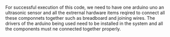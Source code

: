 For successful execution of this code, we need to have one arduino uno an ultrasonic sensor and all the extrernal hardware items reqired to connect all these componnets together such as breadboard and joining wires.
The drivers of the arduino being used need to be installed in the system and all the components must ne connected together properly.
